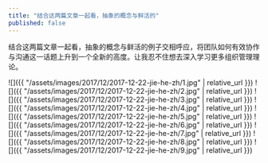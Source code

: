 ```yaml
---
title: "结合这两篇文章一起看，抽象的概念与鲜活的"
published: false
---
```

结合这两篇文章一起看，抽象的概念与鲜活的例子交相呼应，将团队如何有效协作与沟通这一话题上升到一个全新的高度。让我忍不住想去深入学习更多组织管理理论。



![]({{ "/assets/images/2017/12/2017-12-22-jie-he-zh/1.jpg" | relative_url }})
![]({{ "/assets/images/2017/12/2017-12-22-jie-he-zh/2.jpg" | relative_url }})
![]({{ "/assets/images/2017/12/2017-12-22-jie-he-zh/3.jpg" | relative_url }})
![]({{ "/assets/images/2017/12/2017-12-22-jie-he-zh/4.jpg" | relative_url }})
![]({{ "/assets/images/2017/12/2017-12-22-jie-he-zh/5.jpg" | relative_url }})
![]({{ "/assets/images/2017/12/2017-12-22-jie-he-zh/6.jpg" | relative_url }})
![]({{ "/assets/images/2017/12/2017-12-22-jie-he-zh/7.jpg" | relative_url }})
![]({{ "/assets/images/2017/12/2017-12-22-jie-he-zh/8.jpg" | relative_url }})
![]({{ "/assets/images/2017/12/2017-12-22-jie-he-zh/9.jpg" | relative_url }})
